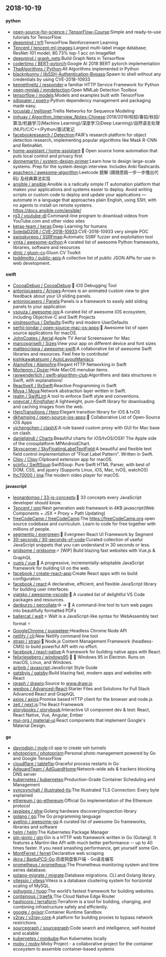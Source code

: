 ## 2018-10-19

#### python
* [open-source-for-science / TensorFlow-Course](https://github.com/open-source-for-science/TensorFlow-Course):Simple and ready-to-use tutorials for TensorFlow
* [deepmind / trfl](https://github.com/deepmind/trfl):TensorFlow Reinforcement Learning
* [Tencent / tencent-ml-images](https://github.com/Tencent/tencent-ml-images):Largest multi-label image database; ResNet-101 model; 80.73% top-1 acc on ImageNet
* [deepmind / graph_nets](https://github.com/deepmind/graph_nets):Build Graph Nets in Tensorflow
* [codertimo / BERT-pytorch](https://github.com/codertimo/BERT-pytorch):Google AI 2018 BERT pytorch implementation
* [TheAlgorithms / Python](https://github.com/TheAlgorithms/Python):All Algorithms implemented in Python
* [blacknbunny / libSSH-Authentication-Bypass](https://github.com/blacknbunny/libSSH-Authentication-Bypass):Spawn to shell without any credentials by using CVE-2018-10933
* [kennethreitz / responder](https://github.com/kennethreitz/responder):a familiar HTTP Service Framework for Python
* [open-mmlab / mmdetection](https://github.com/open-mmlab/mmdetection):Open MMLab Detection Toolbox
* [tensorflow / models](https://github.com/tensorflow/models):Models and examples built with TensorFlow
* [sdispater / poetry](https://github.com/sdispater/poetry):Python dependency management and packaging made easy.
* [locuslab / trellisnet](https://github.com/locuslab/trellisnet):Trellis Networks for Sequence Modeling
* [imhuay / Algorithm_Interview_Notes-Chinese](https://github.com/imhuay/Algorithm_Interview_Notes-Chinese):2018/2019/校招/春招/秋招/算法/机器学习(Machine Learning)/深度学习(Deep Learning)/自然语言处理(NLP)/C/C++/Python/面试笔记
* [facebookresearch / Detectron](https://github.com/facebookresearch/Detectron):FAIR's research platform for object detection research, implementing popular algorithms like Mask R-CNN and RetinaNet.
* [home-assistant / home-assistant](https://github.com/home-assistant/home-assistant):🏡
Open source home automation that puts local control and privacy first
* [donnemartin / system-design-primer](https://github.com/donnemartin/system-design-primer):Learn how to design large-scale systems. Prep for the system design interview. Includes Anki flashcards.
* [apachecn / awesome-algorithm](https://github.com/apachecn/awesome-algorithm):Leetcode 题解 (跟随思路一步一步撸出代码) 及经典算法实现
* [ansible / ansible](https://github.com/ansible/ansible):Ansible is a radically simple IT automation platform that makes your applications and systems easier to deploy. Avoid writing scripts or custom code to deploy and update your applications — automate in a language that approaches plain English, using SSH, with no agents to install on remote systems. https://docs.ansible.com/ansible/
* [rg3 / youtube-dl](https://github.com/rg3/youtube-dl):Command-line program to download videos from YouTube.com and other video sites
* [keras-team / keras](https://github.com/keras-team/keras):Deep Learning for humans
* [SoledaD208 / CVE-2018-10933](https://github.com/SoledaD208/CVE-2018-10933):CVE-2018-10933 very simple POC
* [swisskyrepo / SSRFmap](https://github.com/swisskyrepo/SSRFmap):Automatic SSRF fuzzer and exploitation tool
* [vinta / awesome-python](https://github.com/vinta/awesome-python):A curated list of awesome Python frameworks, libraries, software and resources
* [dmlc / gluon-cv](https://github.com/dmlc/gluon-cv):Gluon CV Toolkit
* [toddmotto / public-apis](https://github.com/toddmotto/public-apis):A collective list of public JSON APIs for use in web development.

#### swift
* [CocoaDebug / CocoaDebug](https://github.com/CocoaDebug/CocoaDebug):🚀
iOS Debugging Tool
* [antoniocasero / Arrows](https://github.com/antoniocasero/Arrows):Arrows is an animated custom view to give feedback about your UI sliding panels.
* [antoniocasero / Panels](https://github.com/antoniocasero/Panels):Panels is a framework to easily add sliding panels to your application
* [vsouza / awesome-ios](https://github.com/vsouza/awesome-ios):A curated list of awesome iOS ecosystem, including Objective-C and Swift Projects
* [sindresorhus / Defaults](https://github.com/sindresorhus/Defaults):Swifty and modern UserDefaults
* [serhii-londar / open-source-mac-os-apps](https://github.com/serhii-londar/open-source-mac-os-apps):🚀
Awesome list of open source applications for macOS.
* [JohnCoates / Aerial](https://github.com/JohnCoates/Aerial):Apple TV Aerial Screensaver for Mac
* [marcosgriselli / Sizes](https://github.com/marcosgriselli/Sizes):View your app on different device and font sizes
* [matteocrippa / awesome-swift](https://github.com/matteocrippa/awesome-swift):A collaborative list of awesome Swift libraries and resources. Feel free to contribute!
* [kishikawakatsumi / AutoLayoutManiacs](https://github.com/kishikawakatsumi/AutoLayoutManiacs):
* [Alamofire / Alamofire](https://github.com/Alamofire/Alamofire):Elegant HTTP Networking in Swift
* [Mortennn / Dozer](https://github.com/Mortennn/Dozer):Hide MacOS menubar items.
* [raywenderlich / swift-algorithm-club](https://github.com/raywenderlich/swift-algorithm-club):Algorithms and data structures in Swift, with explanations!
* [ReactiveX / RxSwift](https://github.com/ReactiveX/RxSwift):Reactive Programming in Swift
* [Moya / Moya](https://github.com/Moya/Moya):Network abstraction layer written in Swift.
* [realm / SwiftLint](https://github.com/realm/SwiftLint):A tool to enforce Swift style and conventions.
* [onevcat / Kingfisher](https://github.com/onevcat/Kingfisher):A lightweight, pure-Swift library for downloading and caching images from the web.
* [HeroTransitions / Hero](https://github.com/HeroTransitions/Hero):Elegant transition library for iOS & tvOS
* [dkhamsing / open-source-ios-apps](https://github.com/dkhamsing/open-source-ios-apps):📱
Collaborative List of Open-Source iOS Apps
* [yichengchen / clashX](https://github.com/yichengchen/clashX):A rule based custom proxy with GUI for Mac base on clash.
* [danielgindi / Charts](https://github.com/danielgindi/Charts):Beautiful charts for iOS/tvOS/OSX! The Apple side of the crossplatform MPAndroidChart.
* [Skyscanner / SkyFloatingLabelTextField](https://github.com/Skyscanner/SkyFloatingLabelTextField):A beautiful and flexible text field control implementation of "Float Label Pattern". Written in Swift.
* [Clipy / Clipy](https://github.com/Clipy/Clipy):Clipboard extension app for macOS.
* [scinfu / SwiftSoup](https://github.com/scinfu/SwiftSoup):SwiftSoup: Pure Swift HTML Parser, with best of DOM, CSS, and jquery (Supports Linux, iOS, Mac, tvOS, watchOS)
* [lhc70000 / iina](https://github.com/lhc70000/iina):The modern video player for macOS.

#### javascript
* [leonardomso / 33-js-concepts](https://github.com/leonardomso/33-js-concepts):📜
33 concepts every JavaScript developer should know.
* [Tencent / omi](https://github.com/Tencent/omi):Next generation web framework in 4KB javascript(Web Components + JSX + Proxy + Path Updating)
* [freeCodeCamp / freeCodeCamp](https://github.com/freeCodeCamp/freeCodeCamp):The https://freeCodeCamp.org open source codebase and curriculum. Learn to code for free together with millions of people.
* [segmentio / evergreen](https://github.com/segmentio/evergreen):🌲
Evergreen React UI Framework by Segment
* [30-seconds / 30-seconds-of-code](https://github.com/30-seconds/30-seconds-of-code):Curated collection of useful JavaScript snippets that you can understand in 30 seconds or less.
* [gridsome / gridsome](https://github.com/gridsome/gridsome):⚡️
[WIP] Build blazing fast websites with Vue.js & GraphQL
* [vuejs / vue](https://github.com/vuejs/vue):🖖
A progressive, incrementally-adoptable JavaScript framework for building UI on the web.
* [facebook / create-react-app](https://github.com/facebook/create-react-app):Create React apps with no build configuration.
* [facebook / react](https://github.com/facebook/react):A declarative, efficient, and flexible JavaScript library for building user interfaces.
* [viatsko / awesome-vscode](https://github.com/viatsko/awesome-vscode):🎨
A curated list of delightful VS Code packages and resources.
* [danburzo / percollate](https://github.com/danburzo/percollate):🌐
→
📖
A command-line tool to turn web pages into beautifully formatted PDFs
* [ballercat / walt](https://github.com/ballercat/walt):⚡️
Walt is a JavaScript-like syntax for WebAssembly text format
⚡️
* [GoogleChrome / puppeteer](https://github.com/GoogleChrome/puppeteer):Headless Chrome Node API
* [netlify / cli](https://github.com/netlify/cli):New Netlify command line tool
* [strapi / strapi](https://github.com/strapi/strapi):🚀
Node.js Content Management Framework (headless-CMS) to build powerful API with no effort.
* [facebook / react-native](https://github.com/facebook/react-native):A framework for building native apps with React.
* [felixrieseberg / windows95](https://github.com/felixrieseberg/windows95):💩
🚀
Windows 95 in Electron. Runs on macOS, Linux, and Windows.
* [airbnb / javascript](https://github.com/airbnb/javascript):JavaScript Style Guide
* [gatsbyjs / gatsby](https://github.com/gatsbyjs/gatsby):Build blazing fast, modern apps and websites with React
* [jgraph / drawio](https://github.com/jgraph/drawio):Source to www.draw.io
* [wesbos / Advanced-React](https://github.com/wesbos/Advanced-React):Starter Files and Solutions for Full Stack Advanced React and GraphQL
* [axios / axios](https://github.com/axios/axios):Promise based HTTP client for the browser and node.js
* [zeit / next.js](https://github.com/zeit/next.js):The React Framework
* [storybooks / storybook](https://github.com/storybooks/storybook):Interactive UI component dev & test: React, React Native, Vue, Angular, Ember
* [mui-org / material-ui](https://github.com/mui-org/material-ui):React components that implement Google's Material Design.

#### go
* [davrodpin / mole](https://github.com/davrodpin/mole):cli app to create ssh tunnels
* [photoprism / photoprism](https://github.com/photoprism/photoprism):Personal photo management powered by Go and Google TensorFlow
* [cloudflare / tableflip](https://github.com/cloudflare/tableflip):Graceful process restarts in Go
* [AdguardTeam / AdGuardHome](https://github.com/AdguardTeam/AdGuardHome):Network-wide ads & trackers blocking DNS server
* [kubernetes / kubernetes](https://github.com/kubernetes/kubernetes):Production-Grade Container Scheduling and Management
* [syncsynchalt / illustrated-tls](https://github.com/syncsynchalt/illustrated-tls):The Illustrated TLS Connection: Every byte explained
* [ethereum / go-ethereum](https://github.com/ethereum/go-ethereum):Official Go implementation of the Ethereum protocol
* [jaypipes / ghw](https://github.com/jaypipes/ghw):Golang hardware discovery/inspection library
* [golang / go](https://github.com/golang/go):The Go programming language
* [avelino / awesome-go](https://github.com/avelino/awesome-go):A curated list of awesome Go frameworks, libraries and software
* [helm / helm](https://github.com/helm/helm):The Kubernetes Package Manager
* [gin-gonic / gin](https://github.com/gin-gonic/gin):Gin is a HTTP web framework written in Go (Golang). It features a Martini-like API with much better performance -- up to 40 times faster. If you need smashing performance, get yourself some Gin.
* [MontFerret / ferret](https://github.com/MontFerret/ferret):Declarative web scraping
* [iikira / BaiduPCS-Go](https://github.com/iikira/BaiduPCS-Go):百度网盘客户端 - Go语言编写
* [prometheus / prometheus](https://github.com/prometheus/prometheus):The Prometheus monitoring system and time series database.
* [golang-migrate / migrate](https://github.com/golang-migrate/migrate):Database migrations. CLI and Golang library.
* [vitessio / vitess](https://github.com/vitessio/vitess):Vitess is a database clustering system for horizontal scaling of MySQL.
* [gohugoio / hugo](https://github.com/gohugoio/hugo):The world’s fastest framework for building websites.
* [containous / traefik](https://github.com/containous/traefik):The Cloud Native Edge Router
* [hashicorp / terraform](https://github.com/hashicorp/terraform):Terraform is a tool for building, changing, and combining infrastructure safely and efficiently.
* [google / gvisor](https://github.com/google/gvisor):Container Runtime Sandbox
* [v2ray / v2ray-core](https://github.com/v2ray/v2ray-core):A platform for building proxies to bypass network restrictions.
* [sourcegraph / sourcegraph](https://github.com/sourcegraph/sourcegraph):Code search and intelligence, self-hosted and scalable
* [kubernetes / minikube](https://github.com/kubernetes/minikube):Run Kubernetes locally
* [moby / moby](https://github.com/moby/moby):Moby Project - a collaborative project for the container ecosystem to assemble container-based systems
